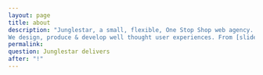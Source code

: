```yaml
---
layout: page
title: about
description: "Junglestar, a small, flexible, One Stop Shop web agency. We do information architecture, screen design, deploy. Packed solutions all-included. We offer top quality, yet affordable, custom designs. We help companies and individuals organize their communication. We grow relationships with clients.
We design, produce & develop well thought user experiences. From [slide shows](http://revealing.junglestar.org/#/8/1) to [offline ready web apps]"
permalink:
question: Junglestar delivers
after: "!"
---
```

